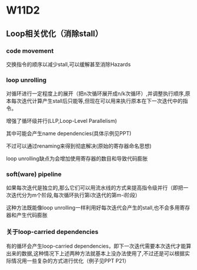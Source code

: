 # W11D2

## Loop相关优化（消除stall）

### code movement

交换指令的顺序以减少stall,可以缓解甚至消除Hazards

### loop unrolling

对循环进行一定程度上的展开（把n次循环展开成n/k次循环）,并调整执行顺序,原本每次迭代计算产生stall后只能等,但现在可以用来执行原本在下一次迭代中的指令。

增强了循环级并行(LLP,Loop-Level Parallelism)

其中可能会产生name dependencies(具体示例见PPT)

不过可以通过renaming来得到彻底解决(原始的寄存器命名思想)

loop unrolling缺点为会增加使用寄存器的数目和导致代码膨胀
### soft(ware) pipeline

如果每次迭代是独立的,那么它们可以用流水线的方式来提高指令级并行（即把一次迭代分为m个阶段,每次循环执行第i次迭代的第m-i阶段）

这种方法既能像loop unrolling一样利用好每次迭代会产生的stall,也不会多用寄存器和产生代码膨胀

### 关于loop-carried dependencies

有的循环会产生loop-carried dependencies，即下一次迭代需要本次迭代才能算出来的数据,这种情况下上述两种方法就基本上没办法使用了,不过还是可以根据实际情况用一些复杂的方式进行优化（例子见PPT P21）
